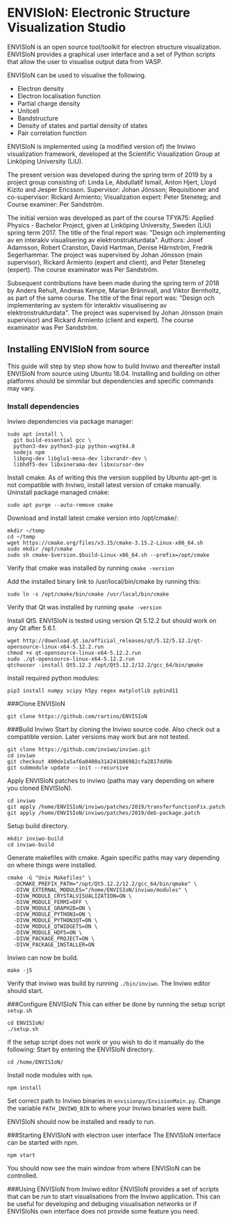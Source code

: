 # ENVISIoN: Electronic Structure Visualization Studio

ENVISIoN is an open source tool/toolkit for electron structure visualization. ENVISIoN provides a graphical user interface and a set of Python scripts that allow the user to visualise output data from VASP.

ENVISIoN can be used to visualise the following.
* Electron density
* Electron localisation function
* Partial charge density
* Unitcell
* Bandstructure
* Density of states and partial density of states
* Pair correlation function

ENVISIoN is implemented using (a modified version of) the Inviwo visualization framework, developed at the Scientific Visualization Group at Linköping University (LiU).

The present version was developed during the spring term of 2019 by a project group consisting of: Linda Le, Abdullatif Ismail, Anton Hjert, Lloyd Kizito and Jesper Ericsson. Supervisor: Johan Jönsson; Requisitioner and co-supervisor: Rickard Armiento; Visualization expert: Peter Steneteg; and Course examiner: Per Sandström.

The initial version was developed as part of the course TFYA75: Applied Physics - Bachelor Project, given at Linköping University, Sweden (LiU) spring term 2017. The title of the final report was: "Design och implementing av en interakiv visualisering av elektronstrukturdata". Authors: Josef Adamsson, Robert Cranston, David Hartman, Denise Härnström, Fredrik Segerhammar. The project was supervised by Johan Jönsson (main supervisor), Rickard Armiento (expert and client), and Peter Steneteg (expert). The course examinator was Per Sandström.

Subsequent contributions have been made during the spring term of 2018 by Anders Rehult, Andreas Kempe, Marian Brännvall, and Viktor Bernholtz, as part of the same course. The title of the final report was: "Design och implementering av system för interaktiv visualisering av elektronstrukturdata". The project was supervised by Johan Jönsson (main supervisor) and Rickard Armiento (client and expert). The course examinator was Per Sandström.

## Installing ENVISIoN from source

This guide will step by step show how to build Inviwo and thereafter install ENVISIoN from source using Ubuntu 18.04. Installing and building on other platforms should be simmilar but dependencies and specific commands may vary.

### Install dependencies

Inviwo dependencies via package manager:
```
sudo apt install \ 
  git build-essential gcc \
  python3-dev python3-pip python-wxgtk4.0
  nodejs npm
  libpng-dev libglu1-mesa-dev libxrandr-dev \
  libhdf5-dev libxinerama-dev libxcursor-dev                 
```


Install cmake. As of writing this the version supplied by Ubuntu apt-get is not compatible with Inviwo, install latest version of cmake manually.
Uninstall package managed cmake:
```
sudo apt purge --auto-remove cmake
```

Download and install latest cmake version into /opt/cmake/:
```
mkdir ~/temp
cd ~/temp
wget https://cmake.org/files/v3.15/cmake-3.15.2-Linux-x86_64.sh 
sudo mkdir /opt/cmake
sudo sh cmake-$version.$build-Linux-x86_64.sh --prefix=/opt/cmake
```

Verify that cmake was installed by running `cmake -version` 

Add the installed binary link to /usr/local/bin/cmake by running this:
```
sudo ln -s /opt/cmake/bin/cmake /usr/local/bin/cmake
```

Verify that Qt was installed  by running `qmake -version`

Install Qt5. ENVISIoN is tested using version Qt 5.12.2 but should work on any Qt after 5.6.1.
```
wget http://download.qt.io/official_releases/qt/5.12/5.12.2/qt-opensource-linux-x64-5.12.2.run
chmod +x qt-opensource-linux-x64-5.12.2.run
sudo ./qt-opensource-linux-x64-5.12.2.run
qtchooser -install Qt5.12.2 /opt/Qt5.12.2/12.2/gcc_64/bin/qmake
```

Install required python modules:
```
pip3 install numpy scipy h5py regex matplotlib pybind11
```

###Clone ENVISIoN
```
git clone https://github.com/rartino/ENVISIoN
```

###Build Inviwo
Start by cloning the Inviwo source code. Also check out a compatible version. Later versions may work but are not tested.
```
git clone https://github.com/inviwo/inviwo.git
cd inviwo
git checkout 400de1a5af6a0400a314241b86982cfa2817dd9b
git submodule update --init --recursive
```

Apply ENVISIoN patches to inviwo (paths may vary depending on where you cloned ENVISIoN).
```
cd inviwo
git apply /home/ENVISIoN/inviwo/patches/2019/transferfunctionFix.patch
git apply /home/ENVISIoN/inviwo/patches/2019/deb-package.patch
```

Setup build directory.
```
mkdir inviwo-build
cd inviwo-build
```

Generate makefiles with cmake. Again specific paths may vary depending on where things were installed.
```
cmake -G "Unix Makefiles" \
  -DCMAKE_PREFIX_PATH="/opt/Qt5.12.2/12.2/gcc_64/bin/qmake" \
  -DIVW_EXTERNAL_MODULES="/home/ENVISIoN/inviwo/modules" \
  -DIVW_MODULE_CRYSTALVISUALIZATION=ON \
  -DIVW_MODULE_FERMI=OFF \
  -DIVW_MODULE_GRAPH2D=ON \
  -DIVW_MODULE_PYTHON3=ON \
  -DIVW_MODULE_PYTHON3QT=ON \
  -DIVW_MODULE_QTWIDGETS=ON \
  -DIVW_MODULE_HDF5=ON \ 
  -DIVW_PACKAGE_PROJECT=ON \ 
  -DIVW_PACKAGE_INSTALLER=ON
```

Inviwo can now be build.
```
make -j5
```

Verify that inviwo was build by running `./bin/inviwo`. The Inviwo editor should start.

###Configure ENVISIoN
This can either be done by running the setup script `setup.sh`
```
cd ENVISIoN/
./setup.sh
```

If the setup script does not work or you wish to do it manually do the following:
Start by entering the ENVISIoN directory.
```
cd /home/ENVISIoN/
```

Install node modules with `npm`.
```
npm install
```

Set correct path to Inviwo binaries in `envisionpy/EnvisionMain.py`. Change the variable `PATH_INVIWO_BIN` to where your Inviwo binaries were built.

ENVISIoN should now be installed and ready to run.

###Starting ENVISIoN with electron user interface
The ENVISIoN interface can be started with npm.
```
npm start
```

You should now see the main window from where ENVISIoN can be controlled.

###Using ENVISIoN from Inviwo editor
ENVISIoN provides a set of scripts that can be run to start visualisations from the Inviwo application. This can be useful for developing and debuging visualisation networks or if ENVISIoNs own interface does not provide some feature you need.









